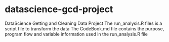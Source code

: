 # datascience-gcd-project
DataScience Getting and Cleaning Data Project
The run_analysis.R files is a script file to transform the data
The CodeBook.md file contains the purpose, program flow and variable information used in the run_analysis.R file
